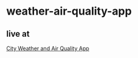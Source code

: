 # weather-air-quality-app
## live at
[City Weather and Air Quality App](https://weather-air-quality-app.surge.sh/)
